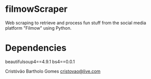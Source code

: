 ﻿# filmowScraper
Web scraping to retrieve and process fun stuff from the social media platform "Filmow" using Python.

# Dependencies
beautifulsoup4==4.9.1
bs4==0.0.1

Cristóvão Bartholo Gomes
cristovao@live.com